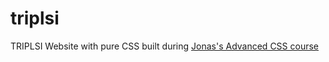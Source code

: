 # triplsi
TRIPLSI Website with pure CSS built during [Jonas's Advanced CSS course](https://www.udemy.com/advanced-css-and-sass)
